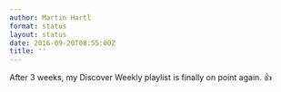 ```yaml
---
author: Martin Hartl
format: status
layout: status
date: 2016-09-20T08:55:00Z
title: ''
---
```

After 3 weeks, my Discover Weekly playlist is finally on point again. 👍